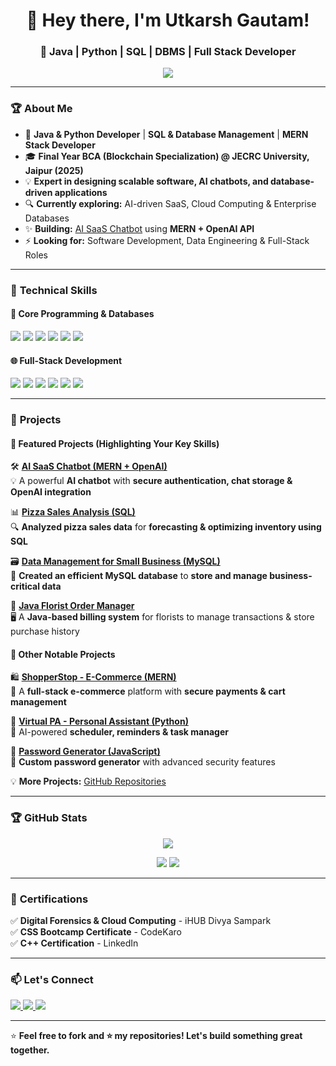 <!--## Hi there 👋-->

<!--
**Utkarshgaut/Utkarshgaut** is a ✨ _special_ ✨ repository because its `README.md` (this file) appears on your GitHub profile.

Here are some ideas to get you started:

- 🔭 I’m currently working on ...
- 🌱 I’m currently learning ...
- 👯 I’m looking to collaborate on ...
- 🤔 I’m looking for help with ...
- 💬 Ask me about ...
- 📫 How to reach me: ...
- 😄 Pronouns: ...
- ⚡ Fun fact: ...



<h1 align="center">👋 Hey there, I'm Utkarsh Gautam!</h1>
<h3 align="center">🚀 Java Developer | MERN Stack | Blockchain Enthusiast</h3>

<p align="center">
  <img src="https://readme-typing-svg.demolab.com?font=Fira+Code&pause=1000&center=true&vCenter=true&width=500&lines=Software+Developer+%7C+Problem+Solver;Java+Developer+%7C+MERN+Stack+%7C+Blockchain;Passionate+about+Building+Scalable+Apps" />
</p>

---

### 🏆 **About Me**
- 💼 **Java Developer** | **MERN Stack Developer**
- 🎓 **Final Year BCA (Blockchain Specialization) @ JECRC University, Jaipur (2025)**
- 💡 **Passionate about scalable software, AI, and full-stack development**
- 🔍 Currently exploring **high-performance backend architectures & AI-driven SaaS applications**
- ✨ **Building:** [AI SaaS Chatbot](https://github.com/UtkarshGautam/AI-SaaS-Chatbot) using **MERN + OpenAI API**
- ⚡ **Looking for:** Java Development Roles | Full-Stack Internships

---

### 🚀 **Tech Stack**
<p align="left">
  <img src="https://img.shields.io/badge/Java-ED8B00?style=for-the-badge&logo=openjdk&logoColor=white" />
  <img src="https://img.shields.io/badge/TypeScript-007ACC?style=for-the-badge&logo=typescript&logoColor=white" />
  <img src="https://img.shields.io/badge/Node.js-339933?style=for-the-badge&logo=node.js&logoColor=white" />
  <img src="https://img.shields.io/badge/React-61DAFB?style=for-the-badge&logo=react&logoColor=white" />
  <img src="https://img.shields.io/badge/MongoDB-4EA94B?style=for-the-badge&logo=mongodb&logoColor=white" />
  <img src="https://img.shields.io/badge/Express.js-000000?style=for-the-badge&logo=express&logoColor=white" />
  <img src="https://img.shields.io/badge/Git-F05032?style=for-the-badge&logo=git&logoColor=white" />
  <img src="https://img.shields.io/badge/Postman-FF6C37?style=for-the-badge&logo=postman&logoColor=white" />
  <img src="https://img.shields.io/badge/Blockchain-121D33?style=for-the-badge&logo=ethereum&logoColor=white" />
</p>

---

### 📌 **Projects**
🔹 **[AI SaaS Chatbot (MERN + OpenAI)](https://github.com/UtkarshGautam/AI-SaaS-Chatbot)**  
&nbsp;&nbsp;&nbsp;&nbsp;🛠️ Scalable chatbot with **JWT authentication, MongoDB chat history, and OpenAI integration**  

🔹 **[ShopperStop (E-commerce MERN App)](https://github.com/UtkarshGautam/ShopperStop)**  
&nbsp;&nbsp;&nbsp;&nbsp;🛍️ Full-stack e-commerce site with **secure login & order management**  

🔹 **[Virtual PA (AI Assistant)](https://github.com/UtkarshGautam/Virtual-PA)**  
&nbsp;&nbsp;&nbsp;&nbsp;🤖 AI-powered assistant for **automating tasks and reminders**  

🔹 **[Password Generator (JS App)](https://github.com/UtkarshGautam/Password-Generator)**  
&nbsp;&nbsp;&nbsp;&nbsp;🔐 Secure password generator with **custom length & complexity options**  

💡 **More Projects:** [GitHub Repositories](https://github.com/UtkarshGautam?tab=repositories)

---

### 🏆 **GitHub Stats**
<p align="center">
  <img src="https://github-readme-streak-stats.herokuapp.com?user=UtkarshGautam&theme=radical&hide_border=true" />
</p>

<p align="center">
  <img src="https://github-readme-stats.vercel.app/api?username=UtkarshGautam&show_icons=true&theme=radical&hide_border=true" />
  <img src="https://github-readme-stats.vercel.app/api/top-langs/?username=UtkarshGautam&layout=compact&theme=radical&hide_border=true" />
</p>

---

### 📫 **Let's Connect**
<p align="left">
  <a href="https://www.linkedin.com/in/utkarshgautam/" target="_blank">
    <img src="https://img.shields.io/badge/LinkedIn-0077B5?style=for-the-badge&logo=linkedin&logoColor=white" />
  </a>
  <a href="mailto:utkarshgautam.dev@gmail.com">
    <img src="https://img.shields.io/badge/Email-D14836?style=for-the-badge&logo=gmail&logoColor=white" />
  </a>
  <a href="https://github.com/UtkarshGautam" target="_blank">
    <img src="https://img.shields.io/badge/GitHub-100000?style=for-the-badge&logo=github&logoColor=white" />
  </a>
</p>

---

⭐ **Feel free to fork and ⭐ my repositories! Let's build something great together.**
-->
<h1 align="center">👋 Hey there, I'm Utkarsh Gautam!</h1>
<h3 align="center">🚀 Java | Python | SQL | DBMS | Full Stack Developer</h3>

<p align="center">
  <img src="https://readme-typing-svg.demolab.com?font=Fira+Code&pause=1000&center=true&vCenter=true&width=500&lines=Software+Developer+%7C+Problem+Solver;Java+%7C+Python+%7C+SQL+%7C+MERN+Stack;Database+Management+%7C+Computer+Networks+%7C+AI+%7C+Blockchain;Passionate+about+Cloud+%7C+Security+%7C+Scalability" />
</p>

---

### 🏆 **About Me**
- 💼 **Java & Python Developer** | **SQL & Database Management** | **MERN Stack Developer**
- 🎓 **Final Year BCA (Blockchain Specialization) @ JECRC University, Jaipur (2025)**
- 💡 **Expert in designing scalable software, AI chatbots, and database-driven applications**
- 🔍 **Currently exploring:** AI-driven SaaS, Cloud Computing & Enterprise Databases  
- ✨ **Building:** [AI SaaS Chatbot](https://github.com/UtkarshGautam/AI-SaaS-Chatbot) using **MERN + OpenAI API**
- ⚡ **Looking for:** Software Development, Data Engineering & Full-Stack Roles  

---

### 🚀 **Technical Skills**
#### **🌟 Core Programming & Databases**
<p align="left">
  <img src="https://img.shields.io/badge/Java-ED8B00?style=for-the-badge&logo=openjdk&logoColor=white" />
  <img src="https://img.shields.io/badge/Python-3776AB?style=for-the-badge&logo=python&logoColor=white" />
  <img src="https://img.shields.io/badge/SQL-4479A1?style=for-the-badge&logo=mysql&logoColor=white" />
  <img src="https://img.shields.io/badge/C++-00599C?style=for-the-badge&logo=c%2B%2B&logoColor=white" />
  <img src="https://img.shields.io/badge/DBMS-003B57?style=for-the-badge&logo=postgresql&logoColor=white" />
  <img src="https://img.shields.io/badge/Computer_Networks-FF4500?style=for-the-badge&logo=cisco&logoColor=white" />
</p>

#### **🌐 Full-Stack Development**
<p align="left">
  <img src="https://img.shields.io/badge/Node.js-339933?style=for-the-badge&logo=node.js&logoColor=white" />
  <img src="https://img.shields.io/badge/React-61DAFB?style=for-the-badge&logo=react&logoColor=white" />
  <img src="https://img.shields.io/badge/Express.js-000000?style=for-the-badge&logo=express&logoColor=white" />
  <img src="https://img.shields.io/badge/MongoDB-4EA94B?style=for-the-badge&logo=mongodb&logoColor=white" />
  <img src="https://img.shields.io/badge/TypeScript-007ACC?style=for-the-badge&logo=typescript&logoColor=white" />
  <img src="https://img.shields.io/badge/Postman-FF6C37?style=for-the-badge&logo=postman&logoColor=white" />
</p>

---

### 📌 **Projects**
#### 🔹 **Featured Projects (Highlighting Your Key Skills)**
🛠️ **[AI SaaS Chatbot (MERN + OpenAI)](https://github.com/UtkarshGautam/AI-SaaS-Chatbot)**  
💡 A powerful **AI chatbot** with **secure authentication, chat storage & OpenAI integration**  

📊 **[Pizza Sales Analysis (SQL)](https://github.com/UtkarshGautam/Pizza-Sales-Analysis)**  
🔍 **Analyzed pizza sales data** for **forecasting & optimizing inventory using SQL**  

🗃️ **[Data Management for Small Business (MySQL)](https://github.com/UtkarshGautam/Small-Business-DBMS)**  
📂 **Created an efficient MySQL database** to **store and manage business-critical data**  

💐 **[Java Florist Order Manager](https://github.com/UtkarshGautam/Java-Florist-Manager)**  
🖥️ A **Java-based billing system** for florists to manage transactions & store purchase history  

#### 🔹 **Other Notable Projects**
🛍️ **[ShopperStop - E-Commerce (MERN)](https://github.com/UtkarshGautam/ShopperStop)**  
🛒 A **full-stack e-commerce** platform with **secure payments & cart management**  

📅 **[Virtual PA - Personal Assistant (Python)](https://github.com/UtkarshGautam/Virtual-PA)**  
📌 AI-powered **scheduler, reminders & task manager**  

🔑 **[Password Generator (JavaScript)](https://github.com/UtkarshGautam/Password-Generator)**  
🔐 **Custom password generator** with advanced security features  

💡 **More Projects:** [GitHub Repositories](https://github.com/UtkarshGautam?tab=repositories)

---

### 🏆 **GitHub Stats**
<p align="center">
  <img src="https://github-readme-streak-stats.herokuapp.com?user=UtkarshGautam&theme=radical&hide_border=true" />
</p>

<p align="center">
  <img src="https://github-readme-stats.vercel.app/api?username=UtkarshGautam&show_icons=true&theme=radical&hide_border=true" />
  <img src="https://github-readme-stats.vercel.app/api/top-langs/?username=UtkarshGautam&layout=compact&theme=radical&hide_border=true" />
</p>

---

### 📜 **Certifications**
✅ **Digital Forensics & Cloud Computing** - iHUB Divya Sampark  
✅ **CSS Bootcamp Certificate** - CodeKaro  
✅ **C++ Certification** - LinkedIn  

---

### 📫 **Let's Connect**
<p align="left">
  <a href="https://www.linkedin.com/in/utkarsh-gautam-985942246/" target="_blank">
    <img src="https://img.shields.io/badge/LinkedIn-0077B5?style=for-the-badge&logo=linkedin&logoColor=white" />
  </a>
  <a href="mailto:utkarshgaut2005@gmail.com">
    <img src="https://img.shields.io/badge/Email-D14836?style=for-the-badge&logo=gmail&logoColor=white" />
  </a>
  <a href="https://github.com/Utkarshgaut" target="_blank">
    <img src="https://img.shields.io/badge/GitHub-100000?style=for-the-badge&logo=github&logoColor=white" />
  </a>
</p>

---

⭐ **Feel free to fork and ⭐ my repositories! Let's build something great together.**
